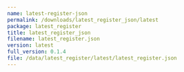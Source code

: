 ```yaml
---
name: latest-register-json
permalink: /downloads/latest_register_json/latest
package: latest_register
title: latest_register_json
filename: latest_register.json
version: latest
full_version: 0.1.4
file: /data/latest_register/latest/latest_register.json
---
```

